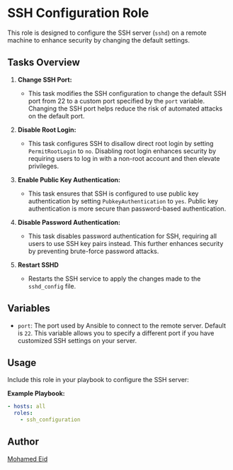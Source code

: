 # SSH Configuration Role

This role is designed to configure the SSH server (`sshd`) on a remote machine to enhance security by changing the default settings.

## Tasks Overview

1. **Change SSH Port:**
   - This task modifies the SSH configuration to change the default SSH port from 22 to a custom port specified by the `port` variable. Changing the SSH port helps reduce the risk of automated attacks on the default port.

2. **Disable Root Login:**
   - This task configures SSH to disallow direct root login by setting `PermitRootLogin` to `no`. Disabling root login enhances security by requiring users to log in with a non-root account and then elevate privileges.

3. **Enable Public Key Authentication:**
   - This task ensures that SSH is configured to use public key authentication by setting `PubkeyAuthentication` to `yes`. Public key authentication is more secure than password-based authentication.

4. **Disable Password Authentication:**
   - This task disables password authentication for SSH, requiring all users to use SSH key pairs instead. This further enhances security by preventing brute-force password attacks.

5. **Restart SSHD** 
   - Restarts the SSH service to apply the changes made to the `sshd_config` file.


## Variables

- `port`: The port used by Ansible to connect to the remote server. Default is `22`. This variable allows you to specify a different port if you have customized SSH settings on your server.

## Usage

Include this role in your playbook to configure the SSH server:

**Example Playbook:**

```yaml
- hosts: all
  roles:
    - ssh_configuration
```

## Author

[Mohamed Eid](https://github.com/moeid404)